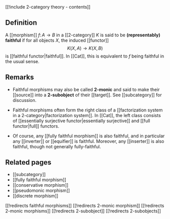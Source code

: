 <div class="rightHandSide toc">
[[!include 2-category theory - contents]]
</div>

## Definition

A [[morphism]] $f\colon A\to B$ in a [[2-category]] $K$ is said to be **(representably) faithful** if for all objects $X$, the induced [[functor]]
$$K(X,A) \to K(X,B)$$
is [[faithful functor|faithful]].  In [[Cat]], this is equivalent to $f$ being faithful in the usual sense.

## Remarks

* Faithful morphisms may also be called **2-monic** and said to make their [[source]] into a **2-subobject** of their [[target]].  See [[subcategory]] for discussion.

* Faithful morphisms often form the right class of a [[factorization system in a 2-category|factorization system]].  In [[Cat]], the left class consists of [[essentially surjective functor|essentially surjective]] and [[full functor|full]] functors.

* Of course, any [[fully faithful morphism]] is also faithful, and in particular any [[inverter]] or [[equifier]] is faithful.  Moreover, any [[inserter]] is also faithful, though not generally fully-faithful.

## Related pages

* [[subcategory]]
* [[fully faithful morphism]]
* [[conservative morphism]]
* [[pseudomonic morphism]]
* [[discrete morphism]]

[[!redirects faithful morphisms]]
[[!redirects 2-monic morphism]]
[[!redirects 2-monic morphisms]]
[[!redirects 2-subobject]]
[[!redirects 2-subobjects]]
